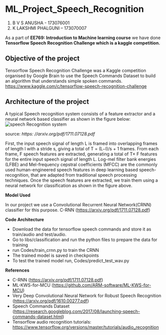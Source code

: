 # ML_Project_Speech_Recognition

1. B V S ANUSHA - 173076001
2. K LAKSHMI PHALGUNI – 173070007

As a part of **EE769: Introduction to Machine learning course** we have done **Tensorflow Speech Recognition Challenge which is a kaggle competition.**

## Objective of the project

Tensorflow Speech Recognition Challenge was a Kaggle competition organised by Google Brain to use the Speech Commands Dataset to build an algorithm that understands simple spoken commands. https://www.kaggle.com/c/tensorflow-speech-recognition-challenge

## Architecture of the project

A typical Speech recognition system consists of a feature extractor and a neural network based classifier as shown in the figure below:
![speech Recognition system](../master/pic.png)

source: *https: //arxiv.org/pdf/1711.07128.pdf*

First, the input speech signal of length L is framed into overlapping frames of length l with a stride s, giving a total of T = (L−l)/s + 1 frames.  From each frame, F speech features are extracted, generating a total of T× F features for the entire input speech signal of length L. Log-mel filter bank energies (LFBE) and Mel-frequency cepstral coefficients (MFCC) are the commonly used human-engineered speech features in deep learning based speech-recognition, that are adapted from traditional speech processing techniques. 
Once the speech features are extracted, we train them using a neural network for classification as shown in the figure above.


**Model Used**

In our project we use a Convolutional Recurrent Neural Network(CRNN) classifier for this purpose.
C-RNN (https://arxiv.org/pdf/1711.07128.pdf)

**Code Architecture**

- Download the data for tensorflow speech commands and store it as train/audio and test/audio.
- Go to libs/classification and run the python files to prepare the data for training
- run Codes/train_crnn.py to train the CRNN
- The trained model is saved in checkpoints
- To test the trained model run, Codes/predict_test_wav.py

**References**

- C-RNN (https://arxiv.org/pdf/1711.07128.pdf)
- ML-KWS-for-MCU (https://github.com/ARM-software/ML-KWS-for-MCU) 
- Very Deep Convolutional Neural Network for Robust Speech Recognition (https://arxiv.org/pdf/1610.00277.pdf) 
- Speech Commands Dataset (https://research.googleblog.com/2017/08/launching-speech-commands-dataset.html) 
- Tensorflow audio recognition tutorials: https://www.tensorflow.org/versions/master/tutorials/audio_recognition

